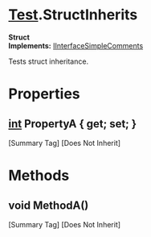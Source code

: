 # [Test](TableOfContents.Test.md).StructInherits

**Struct**  
**Implements:** [IInterfaceSimpleComments](Test.IInterfaceSimpleComments.md)  
  
Tests struct inheritance.  
  

# Properties

## [int](https://docs.microsoft.com/en-us/dotnet/api/system.int32) PropertyA { get; set; }

[Summary Tag] [Does Not Inherit]  
  

# Methods

## void MethodA()

[Summary Tag] [Does Not Inherit]  
  

